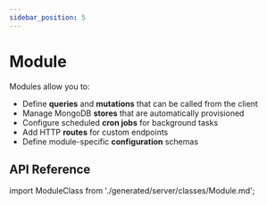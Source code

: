 ```yaml
---
sidebar_position: 5
---
```


# Module

Modules allow you to:
- Define **queries** and **mutations** that can be called from the client
- Manage MongoDB **stores** that are automatically provisioned
- Configure scheduled **cron jobs** for background tasks
- Add HTTP **routes** for custom endpoints
- Define module-specific **configuration** schemas

## API Reference

import ModuleClass from './generated/server/classes/Module.md';

<ModuleClass />
